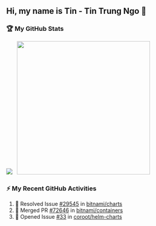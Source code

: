 <!--
**Trungtin1011/trungtin1011** is a ✨ _special_ ✨ repository because its `README.md` (this file) appears on your GitHub profile.

Here are some ideas to get you started:

- 🔭 I’m currently working on ...
- 🌱 I’m currently learning ...
- 👯 I’m looking to collaborate on ...
- 🤔 I’m looking for help with ...
- 💬 Ask me about ...
- 📫 How to reach me: ...
- 😄 Pronouns: ...
- ⚡ Fun fact: ...
-->

## Hi, my name is Tin - Tin Trung Ngo 👋

### 🏆 My GitHub Stats

![](https://github-readme-stats.vercel.app/api?username=trungtin1011&show_icons=true&count_private=true&theme=light)   <img src="https://github-readme-stats.vercel.app/api/top-langs/?username=trungtin1011&amp;layout=compact&amp;theme=light" class="jop-noMdConv" width="352">


### ⚡ My Recent GitHub Activities

1. 💪 Resolved Issue [#29545](https://github.com/bitnami/charts/issues/29545) in [bitnami/charts](https://github.com/bitnami/charts)
2. 💪 Merged PR [#72646](https://github.com/bitnami/containers/pull/72646) in [bitnami/containers](https://github.com/bitnami/containers)
3. 💪 Opened Issue [#33](https://github.com/coroot/helm-charts/issues/33) in [coroot/helm-charts](https://github.com/coroot/helm-charts)



